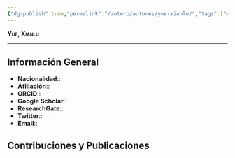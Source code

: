 ```yaml
---
{"dg-publish":true,"permalink":"/zotero/autores/yue-xianlu/","tags":["#autor","#researcher"]}
---
```



<span style="font-variant:small-caps; font-weight: bold;"> Yue, Xianlu </span>

---


## Información General

- **Nacionalidad**:: 
- **Afiliación**:: 
- **ORCID**:: 
- **Google Scholar**:: 
- **ResearchGate**:: 
- **Twitter**:: 
- **Email**::
  
## Contribuciones y Publicaciones






